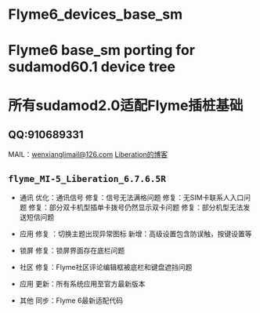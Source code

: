 # Flyme6_devices_base_sm
# Flyme6 base_sm porting for sudamod60.1 device tree
# 所有sudamod2.0适配Flyme插桩基础
QQ:910689331
----
MAIL：wenxianglimail@126.com
[Liberation的博客](http://www.weibo.com/fjdxdy)


## `flyme_MI-5_Liberation_6.7.6.5R`
* 通讯
优化：通讯信号
修复：信号无法满格问题
修复：无SIM卡联系人入口问题
修复：部分双卡机型插单卡拨号仍然显示双卡问题
修复：部分机型无法发送短信问题

* 应用
修复 ：切换主题出现异常图标
新增：高级设置包含防误触，按键设置等

* 锁屏
修复：锁屏界面存在底栏问题

* 社区
修复：Flyme社区评论编辑框被底栏和键盘遮挡问题

* 应用
更新：所有系统应用至官方最新版本

* 其他
同步：Flyme 6最新适配代码
